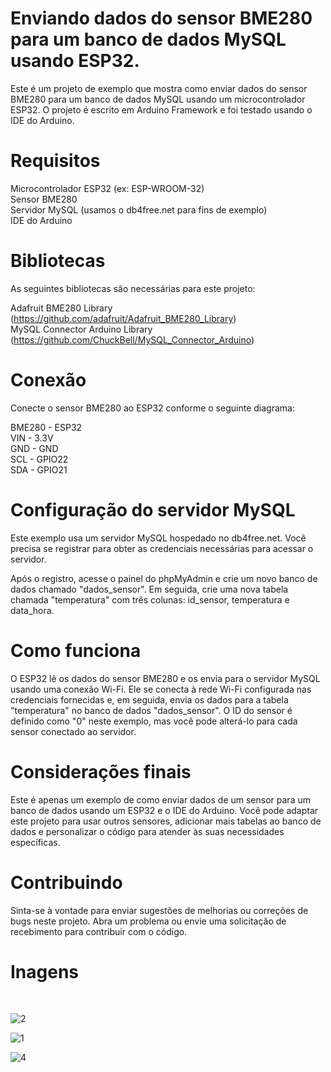 # Enviando dados do sensor BME280 para um banco de dados MySQL usando ESP32.

Este é um projeto de exemplo que mostra como enviar dados do sensor BME280 para um banco de dados MySQL usando um microcontrolador ESP32. O projeto é escrito em Arduino Framework e foi testado usando o IDE do Arduino.

# Requisitos
Microcontrolador ESP32 (ex: ESP-WROOM-32)<br>
Sensor BME280<br>
Servidor MySQL (usamos o db4free.net para fins de exemplo)<br>
IDE do Arduino

# Bibliotecas
As seguintes bibliotecas são necessárias para este projeto:

Adafruit BME280 Library (https://github.com/adafruit/Adafruit_BME280_Library)<br>
MySQL Connector Arduino Library (https://github.com/ChuckBell/MySQL_Connector_Arduino)

# Conexão
Conecte o sensor BME280 ao ESP32 conforme o seguinte diagrama:

BME280 - ESP32<br>
VIN - 3.3V<br>
GND - GND<br>
SCL - GPIO22<br>
SDA - GPIO21<br>

# Configuração do servidor MySQL
Este exemplo usa um servidor MySQL hospedado no db4free.net. Você precisa se registrar para obter as credenciais necessárias para acessar o servidor.<br>

Após o registro, acesse o painel do phpMyAdmin e crie um novo banco de dados chamado "dados_sensor". Em seguida, crie uma nova tabela chamada "temperatura" com três colunas: id_sensor, temperatura e data_hora.

# Como funciona
O ESP32 lê os dados do sensor BME280 e os envia para o servidor MySQL usando uma conexão Wi-Fi. Ele se conecta à rede Wi-Fi configurada nas credenciais fornecidas e, em seguida, envia os dados para a tabela "temperatura" no banco de dados "dados_sensor". O ID do sensor é definido como "0" neste exemplo, mas você pode alterá-lo para cada sensor conectado ao servidor.

# Considerações finais
Este é apenas um exemplo de como enviar dados de um sensor para um banco de dados usando um ESP32 e o IDE do Arduino. Você pode adaptar este projeto para usar outros sensores, adicionar mais tabelas ao banco de dados e personalizar o código para atender às suas necessidades específicas.

# Contribuindo
Sinta-se à vontade para enviar sugestões de melhorias ou correções de bugs neste projeto. Abra um problema ou envie uma solicitação de recebimento para contribuir com o código.
<br>

# Inagens
<br>

![2](https://user-images.githubusercontent.com/132787362/236897249-62541e56-f180-4cb0-a732-c56ad49a7ac1.jpeg)

![1](https://user-images.githubusercontent.com/132787362/236897270-e773b54a-fbf9-4f5a-9658-84343cbc0a2c.jpeg)

![4](https://user-images.githubusercontent.com/132787362/236897286-36905d6f-454c-4a56-bb52-fed4029ada47.jpeg)

